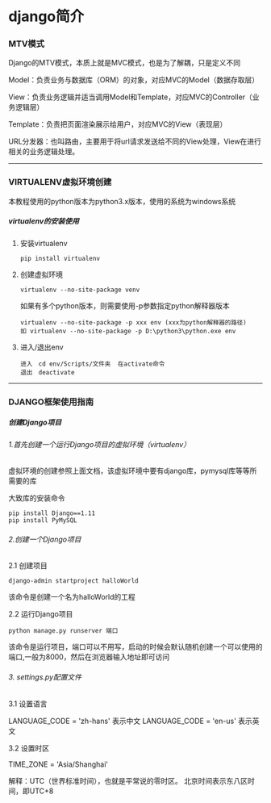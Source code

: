 # django简介

### MTV模式

Django的MTV模式，本质上就是MVC模式，也是为了解耦，只是定义不同

Model：负责业务与数据库（ORM）的对象，对应MVC的Model（数据存取层）

View：负责业务逻辑并适当调用Model和Template，对应MVC的Controller（业务逻辑层）

Template：负责把页面渲染展示给用户，对应MVC的View（表现层）

URL分发器：也叫路由，主要用于将url请求发送给不同的View处理，View在进行相关的业务逻辑处理。

------

### VIRTUALENV虚拟环境创建

本教程使用的python版本为python3.x版本，使用的系统为windows系统

##### virtualenv的安装使用

1. 安装virtualenv

   ```
   pip install virtualenv
   ```

2. 创建虚拟环境

   ```
   virtualenv --no-site-package venv
   ```

   如果有多个python版本，则需要使用-p参数指定python解释器版本

   ```
   virtualenv --no-site-package -p xxx env (xxx为python解释器的路径)
   如 virtualenv --no-site-package -p D:\python3\python.exe env
   ```

3. 进入/退出env

   ```
   进入　cd env/Scripts/文件夹  在activate命令
   退出　deactivate
   ```

------

### DJANGO框架使用指南

##### 创建Django项目

###### 1.首先创建一个运行Django项目的虚拟环境（virtualenv）

虚拟环境的创建参照上面文档，该虚拟环境中要有django库，pymysql库等等所需要的库

大致库的安装命令

```
pip install Django==1.11
pip install PyMySQL
```

###### 2.创建一个Django项目

2.1 创建项目

```
django-admin startproject halloWorld
```

该命令是创建一个名为halloWorld的工程

2.2 运行Django项目

```
python manage.py runserver 端口
```

该命令是运行项目，端口可以不用写，启动的时候会默认随机创建一个可以使用的端口,一般为8000，然后在浏览器输入地址即可访问

###### 3. settings.py配置文件

3.1 设置语言

LANGUAGE_CODE = 'zh-hans' 表示中文 LANGUAGE_CODE = 'en-us' 表示英文

3.2 设置时区

TIME_ZONE = 'Asia/Shanghai'

解释：UTC（世界标准时间），也就是平常说的零时区。 北京时间表示东八区时间，即UTC+8




